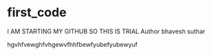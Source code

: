 # first_code
I AM STARTING MY GITHUB SO THIS IS TRIAL
Author bhavesh suthar

hgvhfvewghfvhgewvfhhfbewfyubefyubewyuf





